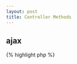 ```yaml
---
layout: post
title: Controller Methods
---
```


ajax
----

{% highlight php %}
<?php
/**
 * Return to client as ajax respond.
 *
 * @param mixed data The data to return.
 * @param mixed error The error data.
 * @param mixed append Additional data to append to result.
 */
{% endhighlight %}

redirect
--------

{% highlight php %}
<?php
/**
 * Redirect to some URL.
 *
 * @param string next Target URL.
 * @param integer status Redirect status.
 */
{% endhighlight %}

respond
-------

{% highlight php %}
<?php
/**
 * Print page.
 * @param string view The view to load.
 * @param array params The parameters to send to view.
 */
{% endhighlight %}

show_404
--------

{% highlight php %}
<?php
/**
 * Print 404 page
 */
{% endhighlight %}